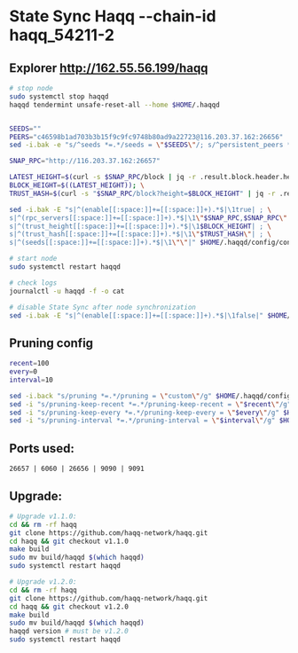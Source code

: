 # State Sync Haqq --chain-id haqq_54211-2

## Explorer http://162.55.56.199/haqq

```bash
# stop node
sudo systemctl stop haqqd
haqqd tendermint unsafe-reset-all --home $HOME/.haqqd


SEEDS=""
PEERS="c46598b1ad703b3b15f9c9fc9748b80ad9a22723@116.203.37.162:26656"
sed -i.bak -e "s/^seeds *=.*/seeds = \"$SEEDS\"/; s/^persistent_peers *=.*/persistent_peers = \"$PEERS\"/" $HOME/.haqqd/config/config.toml

SNAP_RPC="http://116.203.37.162:26657"

LATEST_HEIGHT=$(curl -s $SNAP_RPC/block | jq -r .result.block.header.height); \
BLOCK_HEIGHT=$((LATEST_HEIGHT)); \
TRUST_HASH=$(curl -s "$SNAP_RPC/block?height=$BLOCK_HEIGHT" | jq -r .result.block_id.hash)

sed -i.bak -E "s|^(enable[[:space:]]+=[[:space:]]+).*$|\1true| ; \
s|^(rpc_servers[[:space:]]+=[[:space:]]+).*$|\1\"$SNAP_RPC,$SNAP_RPC\"| ; \
s|^(trust_height[[:space:]]+=[[:space:]]+).*$|\1$BLOCK_HEIGHT| ; \
s|^(trust_hash[[:space:]]+=[[:space:]]+).*$|\1\"$TRUST_HASH\"| ; \
s|^(seeds[[:space:]]+=[[:space:]]+).*$|\1\"\"|" $HOME/.haqqd/config/config.toml

# start node
sudo systemctl restart haqqd

# check logs
journalctl -u haqqd -f -o cat

# disable State Sync after node synchronization
sed -i.bak -E "s|^(enable[[:space:]]+=[[:space:]]+).*$|\1false|" $HOME/.haqqd/config/config.toml
```
## Pruning config
```bash
recent=100
every=0
interval=10

sed -i.back "s/pruning *=.*/pruning = \"custom\"/g" $HOME/.haqqd/config/app.toml
sed -i "s/pruning-keep-recent *=.*/pruning-keep-recent = \"$recent\"/g" $HOME/.haqqd/config/app.toml
sed -i "s/pruning-keep-every *=.*/pruning-keep-every = \"$every\"/g" $HOME/.haqqd/config/app.toml
sed -i "s/pruning-interval *=.*/pruning-interval = \"$interval\"/g" $HOME/.haqqd/config/app.toml
```
## Ports used:
```26657 | 6060 | 26656 | 9090 | 9091 ```

## Upgrade:
```bash
# Upgrade v1.1.0:
cd && rm -rf haqq
git clone https://github.com/haqq-network/haqq.git
cd haqq && git checkout v1.1.0
make build
sudo mv build/haqqd $(which haqqd)
sudo systemctl restart haqqd

# Upgrade v1.2.0:
cd && rm -rf haqq
git clone https://github.com/haqq-network/haqq.git
cd haqq && git checkout v1.2.0
make build
sudo mv build/haqqd $(which haqqd)
haqqd version # must be v1.2.0
sudo systemctl restart haqqd
```
